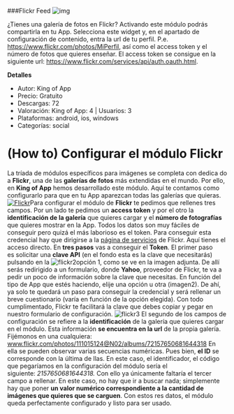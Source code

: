 ###Flickr Feed
![img](http://resources.kingofapp.com/modules/flickrfeed/images/Flickr_list.png)

¿Tienes una galería de fotos en Flickr? Activando este módulo podrás compartirla en tu App. Selecciona este widget y, en el apartado de configuración de contenido, entra la url de tu perfil. P.e. https://www.flickr.com/photos/MiPerfil, así como el access token y el número de fotos que quieres enseñar. El access token se consigue en la siguiente url: https://www.flickr.com/services/api/auth.oauth.html.

**Detalles**
- Autor: King of App
- Precio: Gratuito
- Descargas: 72
- Valoración: King of App: 4 | Usuarios: 3
- Plataformas: android, ios, windows
- Categorías: social


# **(How to) Configurar el módulo Flickr**

La tríada de módulos específicos para imágenes se completa con dedica do a **Flickr**, una de las **galerías de fotos** más extendidas en el mundo. Por ello, en **King of App** hemos desarrollado este módulo. Aquí te contamos como configurarlo para que en tu App aparezcan todas las galerías que quieras. [![Flickr](http://kingofapp.es/wp-content/uploads/2016/01/Flickr-300x157.png)](http://kingofapp.es/wp-content/uploads/2016/01/Flickr.png)Para configurar el módulo de **Flickr** te pedimos que rellenes tres campos. Por un lado te pedimos un **access token** y por el otro la **identificación de la galería** que quieres cargar y el **número de fotografías** que quieres mostrar en la App. Todos los datos son muy fáciles de conseguir pero quizá el más laborioso es el token. Para conseguir esta credencial hay que dirigirse a la [página de servicios](https://www.flickr.com/services/apps/create/) de Flickr. Aquí tienes el acceso directo. En **tres pasos** vas a conseguir el **Token**. El primer paso es solicitar una **clave API** (en el fondo esta es la clave que necesitarás) pulsando en la ![flickr2](http://kingofapp.es/wp-content/uploads/2016/01/flickr2-300x157.png)opción 1, como se ve en la imagen adjunta. De allí serás redirigido a un formulario, donde **Yahoo**, proveedor de Flickr, te va a pedir un poco de información sobre la clave que necesitas. En función del tipo de App que estés haciendo, elije una opción u otra (imagen2). De ahí, ya solo te quedará un paso para conseguir la credencial y será rellenar un breve cuestionario (varía en función de la opción elegida). Con todo cumplimentado, Flickr te facilitará la clave que debes copiar y pegar en nuestro formulario de configuración. ![flickr3](http://kingofapp.es/wp-content/uploads/2016/01/flickr3-300x159.png) El segundo de los campos de configuración se refiere a la **identificación** de la galería que quieres cargar en el módulo. Esta información **se encuentra en la url** de la propia galería. Fijémonos en una cualquiera: www.flickr.com/photos/111015124@N02/albums/72157650681644318 En ella se pueden observar varias secuencias numéricas. Pues bien, **el ID** se corresponde con la última de llas. En este caso, el identificador, el código que pegaríamos en la configuración del módulo sería el siguiente: _2157650681644318\._ Con ello ya únicamente faltaría el tercer campo a rellenar. En este caso, no hay que ir a buscar nada; simplemente hay que poner **un valor numérico correspondiente a la cantidad de imágenes que quieres que se carguen**. Con estos res datos, el módulo queda perfectamente configurado y listo para ser usado.